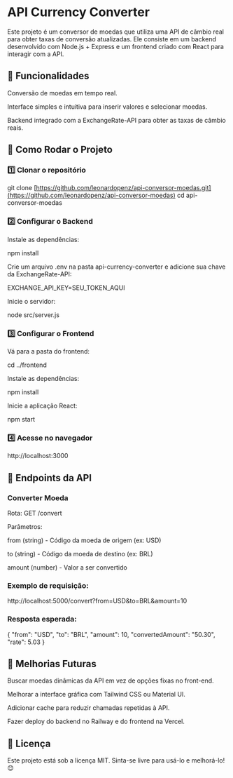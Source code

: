 # API Currency Converter

Este projeto é um conversor de moedas que utiliza uma API de câmbio real para obter taxas de conversão atualizadas. Ele consiste em um backend desenvolvido com Node.js + Express e um frontend criado com React para interagir com a API.

## 📌 Funcionalidades

Conversão de moedas em tempo real.

Interface simples e intuitiva para inserir valores e selecionar moedas.

Backend integrado com a ExchangeRate-API para obter as taxas de câmbio reais.

## 🚀 Como Rodar o Projeto

### 1️⃣ Clonar o repositório

git clone [https://github.com/leonardopenz/api-conversor-moedas.git](https://github.com/leonardopenz/api-conversor-moedas)
cd api-conversor-moedas

### 2️⃣ Configurar o Backend

Instale as dependências:

npm install

Crie um arquivo .env na pasta api-currency-converter e adicione sua chave da ExchangeRate-API:

EXCHANGE_API_KEY=SEU_TOKEN_AQUI

Inicie o servidor:

node src/server.js

### 3️⃣ Configurar o Frontend

Vá para a pasta do frontend:

cd ../frontend

Instale as dependências:

npm install

Inicie a aplicação React:

npm start

### 4️⃣ Acesse no navegador

http://localhost:3000

## 🔗 Endpoints da API

### Converter Moeda

Rota: GET /convert

Parâmetros:

from (string) - Código da moeda de origem (ex: USD)

to (string) - Código da moeda de destino (ex: BRL)

amount (number) - Valor a ser convertido

### Exemplo de requisição:

http://localhost:5000/convert?from=USD&to=BRL&amount=10

### Resposta esperada:

{
"from": "USD",
"to": "BRL",
"amount": 10,
"convertedAmount": "50.30",
"rate": 5.03
}

## 📌 Melhorias Futuras

Buscar moedas dinâmicas da API em vez de opções fixas no front-end.

Melhorar a interface gráfica com Tailwind CSS ou Material UI.

Adicionar cache para reduzir chamadas repetidas à API.

Fazer deploy do backend no Railway e do frontend na Vercel.

## 📜 Licença

Este projeto está sob a licença MIT. Sinta-se livre para usá-lo e melhorá-lo! 😊
